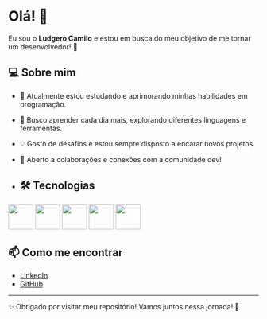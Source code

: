 # Olá! 👋

Eu sou o **Ludgero Camilo** e estou em busca do meu objetivo de me tornar um desenvolvedor! 🚀

## 💻 Sobre mim

- 🎯 Atualmente estou estudando e aprimorando minhas habilidades em programação.
- 🌱 Busco aprender cada dia mais, explorando diferentes linguagens e ferramentas.
- 💡 Gosto de desafios e estou sempre disposto a encarar novos projetos.
- 🤝 Aberto a colaborações e conexões com a comunidade dev!

- ## 🛠️ Tecnologias

<div style="display: inline_block">
  <img src="https://cdn.jsdelivr.net/gh/devicons/devicon/icons/java/java-original.svg" width="50" height="50"/>
  <img src="https://cdn.jsdelivr.net/gh/devicons/devicon/icons/javascript/javascript-original.svg" width="50" height="50"/>
  <img src="https://cdn.jsdelivr.net/gh/devicons/devicon/icons/c/c-original.svg" width="50" height="50"/>
  <img src="https://cdn.jsdelivr.net/gh/devicons/devicon/icons/nodejs/nodejs-original.svg" width="50" height="50"/>
  <img src="https://cdn.jsdelivr.net/gh/devicons/devicon@latest/icons/mongodb/mongodb-original.svg" width="50" height="50"/>

</div>

## 📫 Como me encontrar

- [LinkedIn](https://www.linkedin.com/in/ludgero-camilo-0248ab289/) 
- [GitHub](https://github.com/ludgeroxd) 
---



✨ Obrigado por visitar meu repositório! Vamos juntos nessa jornada! 🚀
